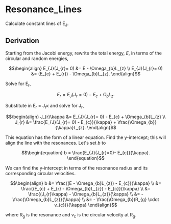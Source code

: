 # Resonance_Lines
Calculate constant lines of E<sub>J</sub>.

## Derivation 

Starting from the Jacobi energy, rewrite the total energy, $E$, in terms of the circular and random energies,
```math
\begin{align}
    E_{J}(J_{r}= 0) &= E - \Omega_{b}L_{z} \\
    E_{J}(J_{r}= 0) &= (E_{c} + E_{r}) - \Omega_{b}L_{z}.
\end{align}
```

Solve for E<sub>r</sub>,

```math
    E_{r} = E_{J}(J_{r}= 0) - E_{c} + \Omega_{b}L_{z}.
```

Substitute in E<sub>r</sub> = J<sub>r</sub>&kappa; and solve for J<sub>r</sub>,

```math
\begin{align}
    J_{r}\kappa &= E_{J}(J_{r}= 0) - E_{c} + \Omega_{b}L_{z} \\
    J_{r} &= \frac{E_{J}(J_{r}= 0) - E_{c}}{\kappa} + \frac{\Omega_{b}}{\kappa}L_{z}.
\end{align}
```

This equation has the form of a linear equation. Find the y-intercept; this will align the line with the resonances. Let's set $b$ to
```math
\begin{equation}
  b = \frac{E_{J}(J_{r}=0)- E_{c}}{\kappa}.
\end{equation}
```
We can find the y-intercept in terms of the resonance radius and its corresponding circular velocities.

```math
\begin{align}
    b &= \frac{(E - \Omega_{b}L_{z}) - E_{c}}{\kappa} \\
    &= \frac{(E_{c} + E_{r} - \Omega_{b}L_{z}) - E_{c}}{\kappa} \\
    &= \frac{(J_{r}\kappa) - \Omega_{b}L_{z}}{\kappa} \\
    &= - \frac{\Omega_{b}L_{z}}{\kappa} \\
    &= - \frac{\Omega_{b}(R_{g} \cdot v_{c})}{\kappa} 
\end{align}
```

where R<sub>g</sub> is the resonance and v<sub>c</sub> is the circular velocity at R<sub>g</sub>.
